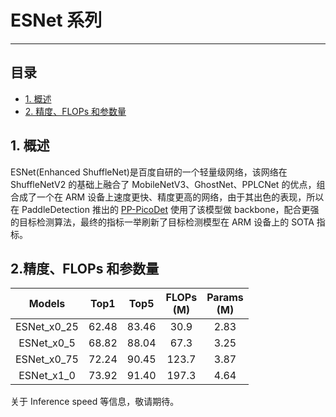 # ESNet 系列
---
## 目录

* [1. 概述](#1)
* [2. 精度、FLOPs 和参数量](#2)

<a name='1'></a>

## 1. 概述

ESNet(Enhanced ShuffleNet)是百度自研的一个轻量级网络，该网络在 ShuffleNetV2 的基础上融合了 MobileNetV3、GhostNet、PPLCNet 的优点，组合成了一个在 ARM 设备上速度更快、精度更高的网络，由于其出色的表现，所以在 PaddleDetection 推出的 [PP-PicoDet](https://github.com/PaddlePaddle/PaddleDetection/tree/release/2.3/configs/picodet) 使用了该模型做 backbone，配合更强的目标检测算法，最终的指标一举刷新了目标检测模型在 ARM 设备上的 SOTA 指标。

<a name='2'></a>

## 2.精度、FLOPs 和参数量

| Models | Top1 | Top5 | FLOPs<br>(M) | Params<br/>(M) |
|:--:|:--:|:--:|:--:|:--:|
| ESNet_x0_25 | 62.48 | 83.46 | 30.9 | 2.83 |
| ESNet_x0_5 | 68.82 | 88.04 | 67.3 | 3.25 |
| ESNet_x0_75 | 72.24 | 90.45 | 123.7 | 3.87 |
| ESNet_x1_0 | 73.92 | 91.40 | 197.3 | 4.64 |

关于 Inference speed 等信息，敬请期待。
